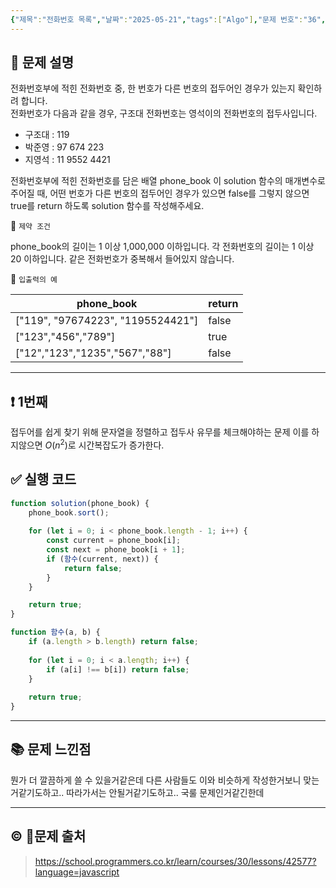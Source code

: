 ```yaml
---
{"제목":"전화번호 목록","날짜":"2025-05-21","tags":["Algo"],"문제 번호":"36","출처":"https://school.programmers.co.kr/learn/courses/30/lessons/42577?language=javascript","dg-publish":true,"permalink":"/공부/Algo/해시/전화번호 목록/","dgPassFrontmatter":true,"created":"2025-05-21T20:16:56.118+09:00","updated":"2025-05-21T20:20:32.757+09:00"}
---
```


## 📔 문제 설명

전화번호부에 적힌 전화번호 중, 한 번호가 다른 번호의 접두어인 경우가 있는지 확인하려 합니다.  
전화번호가 다음과 같을 경우, 구조대 전화번호는 영석이의 전화번호의 접두사입니다.

- 구조대 : 119
- 박준영 : 97 674 223
- 지영석 : 11 9552 4421

전화번호부에 적힌 전화번호를 담은 배열 phone_book 이 solution 함수의 매개변수로 주어질 때, 어떤 번호가 다른 번호의 접두어인 경우가 있으면 false를 그렇지 않으면 true를 return 하도록 solution 함수를 작성해주세요.

📓 `제약 조건`

phone_book의 길이는 1 이상 1,000,000 이하입니다.
각 전화번호의 길이는 1 이상 20 이하입니다.
같은 전화번호가 중복해서 들어있지 않습니다.

📓 `입출력의 예`

| phone_book                        | return |
| --------------------------------- | ------ |
| ["119", "97674223", "1195524421"] | false  |
| ["123","456","789"]               | true   |
| ["12","123","1235","567","88"]    | false  |

---
## ❗ 1번째

접두어를 쉽게 찾기 위해 문자열을 정렬하고 접두사 유무를 체크해야하는 문제 이를 하지않으면 $O(n^2)$로 시간복잡도가 증가한다.
<br>
## ✅ 실행 코드
```js
function solution(phone_book) {
    phone_book.sort();
    
    for (let i = 0; i < phone_book.length - 1; i++) {
        const current = phone_book[i];
        const next = phone_book[i + 1];
        if (함수(current, next)) {
            return false;
        }
    }

    return true;
}

function 함수(a, b) {
    if (a.length > b.length) return false;
    
    for (let i = 0; i < a.length; i++) {
        if (a[i] !== b[i]) return false;
    }
    
    return true;
}
```
---
## 📚 문제 느낀점

뭔가 더 깔끔하게 쓸 수 있을거같은데 다른 사람들도 이와 비슷하게 작성한거보니 맞는거같기도하고.. 따라가서는 안될거같기도하고.. 국룰 문제인거같긴한데

---
## © 문제 출처

> https://school.programmers.co.kr/learn/courses/30/lessons/42577?language=javascript
